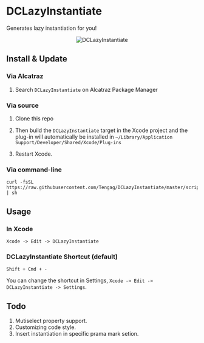 DCLazyInstantiate
======
Generates lazy instantiation for you!

<p align="center" >
  <img src="https://raw.githubusercontent.com/Tengag/DCLazyInstantiate/master/screenshot.gif" alt="DCLazyInstantiate" title="DCLazyInstantiate">
</p>

## Install & Update

### Via Alcatraz

1. Search `DCLazyInstantiate` on Alcatraz Package Manager

### Via source

1. Clone this repo

2. Then build the `DCLazyInstantiate` target in the Xcode project and the plug-in will automatically be installed in `~/Library/Application Support/Developer/Shared/Xcode/Plug-ins`

3. Restart Xcode.

### Via command-line

```shell
curl -fsSL https://raw.githubusercontent.com/Tengag/DCLazyInstantiate/master/script/install.sh | sh
```

## Usage
### In Xcode
```
Xcode -> Edit -> DCLazyInstantiate 
```

### DCLazyInstantiate Shortcut (default)
```
Shift + Cmd + -
```
You can change the shortcut in Settings, `Xcode -> Edit -> DCLazyInstantiate -> Settings`.

## Todo

1. Mutiselect property support.
2. Customizing code style.
3. Insert instantiation in specific prama mark setion.
